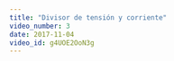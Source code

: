```yaml
---
title: "Divisor de tensión y corriente"
video_number: 3
date: 2017-11-04
video_id: g4UOE2OoN3g
---
```

